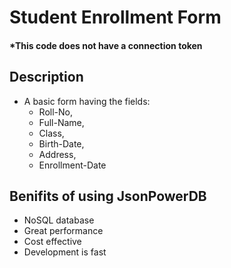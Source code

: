 # Student Enrollment Form

#### *This code does not have a connection token

## Description
- A basic form having the fields:
  - Roll-No,
  - Full-Name,
  - Class,
  - Birth-Date,
  - Address,
  - Enrollment-Date
 

## Benifits of using JsonPowerDB
- NoSQL database
- Great performance 
- Cost effective
- Development is fast
